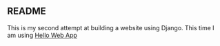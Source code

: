## README

This is my second attempt at building a website using Django. This time I am using [Hello Web App](https://hellowebapp.com)
